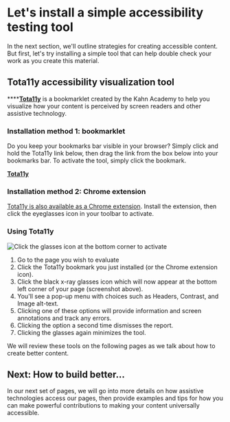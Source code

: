 # Let's install a simple accessibility testing tool

In the next section, we'll outline strategies for creating accessible content. But first, let's try installing a simple tool that can help double check your work as you create this material.

## Tota11y accessibility visualization tool

\*\*\*\*[**Tota11y**](http://khan.github.io/tota11y/) is a bookmarklet created by the Kahn Academy to help you visualize how your content is perceived by screen readers and other assistive technology.

### Installation method 1: bookmarklet <a id="Installation"></a>

Do you keep your bookmarks bar visible in your browser? Simply click and hold the Tota11y link below, then drag the link from the box below into your bookmarks bar. To activate the tool, simply click the bookmark.


[**Tota11y**](javascript:%28function%28%29{var%20tota11y=document.createElement%28'SCRIPT'%29;tota11y.type='text/javascript';tota11y.src='https://khan.github.io/tota11y/tota11y/build/tota11y.min.js';document.getElementsByTagName%28'head'%29[0].appendChild%28tota11y%29;}%29%28%29;)

### Installation method 2: Chrome extension

[Tota11y is also available as a Chrome extension](https://chrome.google.com/webstore/detail/tota11y-plugin-from-khan/oedofneiplgibimfkccchnimiadcmhpe/related). Install the extension, then click the eyeglasses icon in your toolbar to activate.

### Using Tota11y

![Click the glasses icon at the bottom corner to activate](.gitbook/assets/screen-shot-2019-03-21-at-2.19.09-pm.png)

1. Go to the page you wish to evaluate
2. Click the Tota11y bookmark you just installed \(or the Chrome extension icon\).
3. Click the black x-ray glasses icon which will now appear at the bottom left corner of your page \(screenshot above\).
4. You'll see a pop-up menu with choices such as Headers, Contrast, and Image alt-text.
5. Clicking one of these options will provide information and screen annotations and track any errors.
6. Clicking the option a second time dismisses the report.
7. Clicking the glasses again minimizes the tool.

We will review these tools on the following pages as we talk about how to create better content.

## Next: How to build better...

In our next set of pages, we will go into more details on how assistive technologies access our pages, then provide examples and tips for how you can make powerful contributions to making your content universally accessible.
